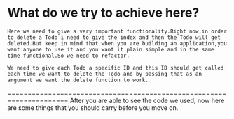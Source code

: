 What do we try to achieve here?
=====================================================================
	Here we need to give a very important functionality.Right now,in order to delete a Todo i need to give the index and then the Todo will get deleted.But keep in mind that when you are building an application,you want anyone to use it and you want it plain simple and in the same time functional.So we need to refactor.

	We need to give each Todo a specific ID and this ID should get called each time we want to delete the Todo and by passing that as an argument we want the delete function to work.

=====================================================================
	After you are able to see the code we used, now here are some things that you should carry before you move on.